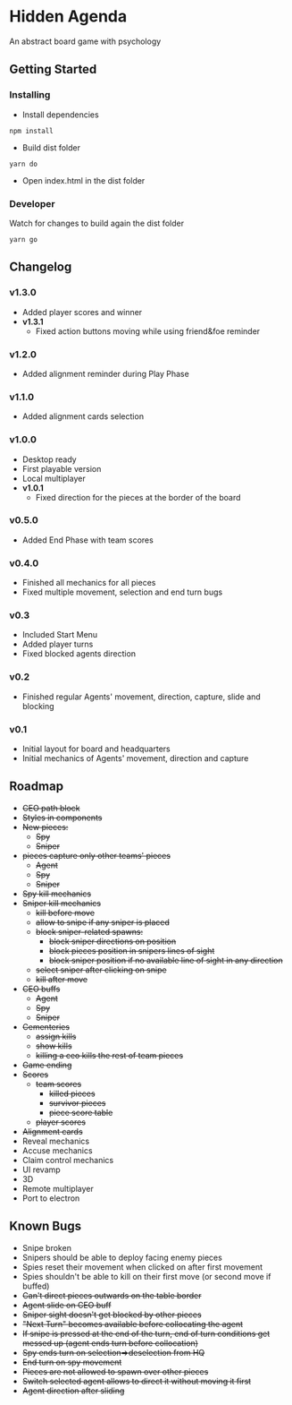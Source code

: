 # Hidden Agenda
An abstract board game with psychology

## Getting Started

### Installing
* Install dependencies
```
npm install
```
* Build dist folder
```
yarn do
```
* Open index.html in the dist folder

### Developer
Watch for changes to build again the dist folder
```
yarn go
```

## Changelog
### v1.3.0
* Added player scores and winner
* **v1.3.1**
  * Fixed action buttons moving while using friend&foe reminder

### v1.2.0
* Added alignment reminder during Play Phase

### v1.1.0
* Added alignment cards selection

### v1.0.0
* Desktop ready
* First playable version
* Local multiplayer
* **v1.0.1**
  * Fixed direction for the pieces at the border of the board

### v0.5.0
* Added End Phase with team scores

### v0.4.0
* Finished all mechanics for all pieces
* Fixed multiple movement, selection and end turn bugs

### v0.3
* Included Start Menu
* Added player turns
* Fixed blocked agents direction

### v0.2
* Finished regular Agents' movement, direction, capture, slide and blocking

### v0.1
* Initial layout for board and headquarters
* Initial mechanics of Agents' movement, direction and capture

## Roadmap
* ~~CEO path block~~
* ~~Styles in components~~
* ~~New pieces:~~
  * ~~Spy~~
  * ~~Sniper~~
* ~~pieces capture only other teams' pieces~~
  * ~~Agent~~
  * ~~Spy~~
  * ~~Sniper~~
* ~~Spy kill mechanics~~
* ~~Sniper kill mechanics~~
  * ~~kill before move~~
  * ~~allow to snipe if any sniper is placed~~
  * ~~block sniper-related spawns:~~
    * ~~block sniper directions on position~~
    * ~~block pieces position in snipers lines of sight~~
    * ~~block sniper position if no available line of sight in any direction~~
  * ~~select sniper after clicking on snipe~~
  * ~~kill after move~~
* ~~CEO buffs~~
  * ~~Agent~~
  * ~~Spy~~
  * ~~Sniper~~
* ~~Cementeries~~
  * ~~assign kills~~
  * ~~show kills~~
  * ~~killing a ceo kills the rest of team pieces~~
* ~~Game ending~~
* ~~Scores~~
  * ~~team scores~~
    * ~~killed pieces~~
    * ~~survivor pieces~~
    * ~~piece score table~~
  * ~~player scores~~
* ~~Alignment cards~~
* Reveal mechanics
* Accuse mechanics
* Claim control mechanics
* UI revamp
* 3D
* Remote multiplayer
* Port to electron

## Known Bugs
* Snipe broken
* Snipers should be able to deploy facing enemy pieces 
* Spies reset their movement when clicked on after first movement
* Spies shouldn't be able to kill on their first move (or second move if buffed)
* ~~Can't direct pieces outwards on the table border~~
* ~~Agent slide on CEO buff~~
* ~~Sniper sight doesn't get blocked by other pieces~~
* ~~"Next Turn" becomes available before collocating the agent~~
* ~~If snipe is pressed at the end of the turn, end of turn conditions get messed up (agent ends turn before collocation)~~
* ~~Spy ends turn on selection=>deselection from HQ~~
* ~~End turn on spy movement~~
* ~~Pieces are not allowed to spawn over other pieces~~
* ~~Switch selected agent allows to direct it without moving it first~~
* ~~Agent direction after sliding~~
